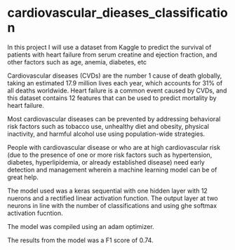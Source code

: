 # cardiovascular_dieases_classification
In this project I will use a dataset from Kaggle to predict the survival of patients with heart failure from serum creatine and ejection fraction, and other factors such as age, anemia, diabetes, etc

Cardiovascular diseases (CVDs) are the number 1 cause of death globally, taking an estimated 17.9 million lives each year, which accounts for 31% of all deaths worldwide. Heart failure is a common event caused by CVDs, and this dataset contains 12 features that can be used to predict mortality by heart failure.

Most cardiovascular diseases can be prevented by addressing behavioral risk factors such as tobacco use, unhealthy diet and obesity, physical inactivity, and harmful alcohol use using population-wide strategies.

People with cardiovascular disease or who are at high cardiovascular risk (due to the presence of one or more risk factors such as hypertension, diabetes, hyperlipidemia, or already established disease) need early detection and management wherein a machine learning model can be of great help.

The model used was a keras sequential with one hidden layer with 12 nuerons and a rectified linear activation function. The output layer at two neurons in line with the number of classifications and using ghe softmax activation fucntion. 

The model was compiled using an adam optimizer.

The results from the model was a F1 score of 0.74.
